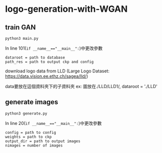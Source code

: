 # logo-generation-with-WGAN

## train GAN 
```
python3 main.py
```

In line 101(```if __name__=="__main__":```)中更改參數

```
dataroot = path to database
path_res = path to output ckp and config
```
download logo data from LLD (Large Logo Dataset: https://data.vision.ee.ethz.ch/sagea/lld/)

data要放在這個資料夾下的子資料夾 ex: 圖放在./LLD/LLD1/, dataroot = './LLD'

## generate images
```
python3 generate.py
```

In line 20(```if __name__=="__main__":```)中更改參數
```
config = path to config
weights = path to ckp
output_dir = path to output images
nimages = number of images
```
